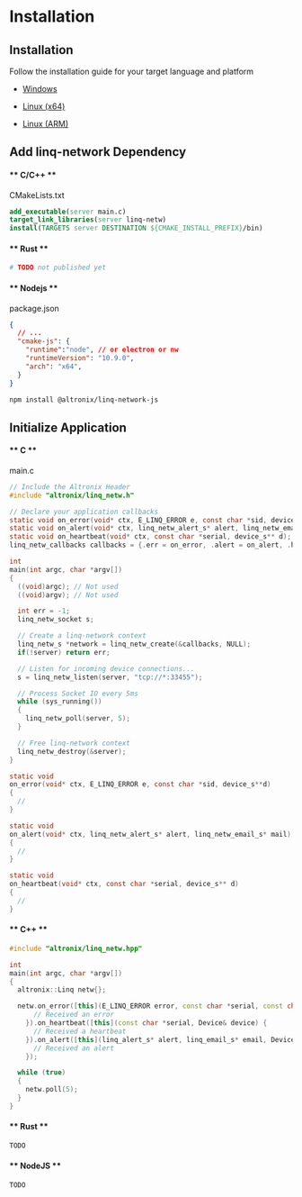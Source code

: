 # Installation

## Installation

Follow the installation guide for your target language and platform

  - [Windows](/QuickStart/installation.md)

  - [Linux (x64)](/QuickStart/installation.md)

  - [Linux (ARM)](/QuickStart/installation.md)

## Add linq-network Dependency

<!-- tabs:start -->

#### ** C/C++ **

CMakeLists.txt
```cmake
add_executable(server main.c)
target_link_libraries(server linq-netw)
install(TARGETS server DESTINATION ${CMAKE_INSTALL_PREFIX}/bin)
```

#### ** Rust **

```bash
# TODO not published yet
```

#### ** Nodejs **

package.json
``` json
{
  // ...
  "cmake-js": {
    "runtime":"node", // or electron or nw
    "runtimeVersion": "10.9.0",
    "arch": "x64",
  }
}
```

```bash
npm install @altronix/linq-network-js
```

<!-- tabs:end -->

## Initialize Application

<!-- tabs:start -->

#### ** C **

main.c
```c
// Include the Altronix Header
#include "altronix/linq_netw.h"

// Declare your application callbacks
static void on_error(void* ctx, E_LINQ_ERROR e, const char *sid, device_s**d);
static void on_alert(void* ctx, linq_netw_alert_s* alert, linq_netw_email_s* mail);
static void on_heartbeat(void* ctx, const char *serial, device_s** d);
linq_netw_callbacks callbacks = {.err = on_error, .alert = on_alert, .hb = on_heartbeat};

int
main(int argc, char *argv[])
{
  ((void)argc); // Not used
  ((void)argv); // Not used

  int err = -1;
  linq_netw_socket s;

  // Create a linq-network context
  linq_netw_s *network = linq_netw_create(&callbacks, NULL);
  if(!server) return err;

  // Listen for incoming device connections...
  s = linq_netw_listen(server, "tcp://*:33455");

  // Process Socket IO every 5ms
  while (sys_running())
  {
    linq_netw_poll(server, 5);
  }

  // Free linq-network context
  linq_netw_destroy(&server);
}

static void 
on_error(void* ctx, E_LINQ_ERROR e, const char *sid, device_s**d)
{
  // 
}

static void 
on_alert(void* ctx, linq_netw_alert_s* alert, linq_netw_email_s* mail)
{
  //
}

static void 
on_heartbeat(void* ctx, const char *serial, device_s** d)
{
  //
}
```

#### ** C++ **

```cpp
#include "altronix/linq_netw.hpp"

int
main(int argc, char *argv[])
{
  altronix::Linq netw{};

  netw.on_error([this](E_LINQ_ERROR error, const char *serial, const char *err) {
      // Received an error
    }).on_heartbeat([this](const char *serial, Device& device) {
      // Received a heartbeat
    }).on_alert([this](linq_alert_s* alert, linq_email_s* email, Device& device) {
      // Received an alert
    });

  while (true)
  {
    netw.poll(5);
  }
}
```

#### ** Rust **

```rust
TODO
```

#### ** NodeJS **
```nodejs
TODO
```

<!-- tabs:end -->
